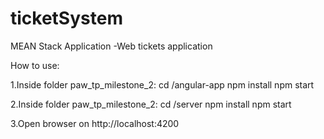 # ticketSystem
MEAN Stack Application -Web tickets application  

How to use:

1.Inside folder paw_tp_milestone_2:
cd /angular-app
npm install
npm start


2.Inside folder paw_tp_milestone_2:
cd /server
npm install
npm start

3.Open browser on http://localhost:4200

